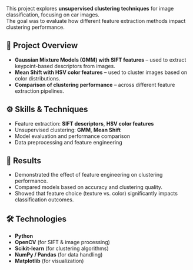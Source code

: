 This project explores **unsupervised clustering techniques** for image classification, focusing on car images.  
The goal was to evaluate how different feature extraction methods impact clustering performance.

## 📂 Project Overview

- **Gaussian Mixture Models (GMM) with SIFT features** – used to extract keypoint-based descriptors from images.  
- **Mean Shift with HSV color features** – used to cluster images based on color distributions.  
- **Comparison of clustering performance** – across different feature extraction pipelines.  

## ⚙️ Skills & Techniques

- Feature extraction: **SIFT descriptors**, **HSV color features**  
- Unsupervised clustering: **GMM**, **Mean Shift**  
- Model evaluation and performance comparison  
- Data preprocessing and feature engineering  

## 🚀 Results

- Demonstrated the effect of feature engineering on clustering performance.  
- Compared models based on accuracy and clustering quality.  
- Showed that feature choice (texture vs. color) significantly impacts classification outcomes.  

## 🛠️ Technologies

- **Python**  
- **OpenCV** (for SIFT & image processing)  
- **Scikit-learn** (for clustering algorithms)  
- **NumPy / Pandas** (for data handling)  
- **Matplotlib** (for visualization)  
